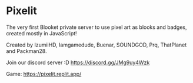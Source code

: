 # Pixelit

The very first Blooket private server to use pixel art as blooks and badges, created mostly in JavaScript!

Created by IzumiiHD, Iamgamedude, Buenar, SOUNDGOD, Prq, ThatPlanet and Packman28.

Join our discord server :D https://discord.gg/JMg9uy4Wzk

Game: https://pixelit.replit.app/
